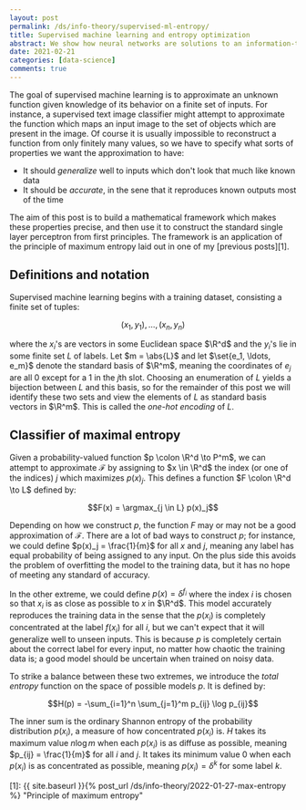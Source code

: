 ```yaml
---
layout: post
permalink: /ds/info-theory/supervised-ml-entropy/
title: Supervised machine learning and entropy optimization
abstract: We show how neural networks are solutions to an information-theoretic variational principle.
date: 2021-02-21
categories: [data-science]
comments: true
---
```


The goal of supervised machine learning is to approximate an unknown function given knowledge of its behavior on a finite set of inputs.
For instance, a supervised text image classifier might attempt to approximate the function which maps an input image to the set of objects which are present in the image.
Of course it is usually impossible to reconstruct a function from only finitely many values, so we have to specify what sorts of properties we want the approximation to have:

- It should _generalize_ well to inputs which don't look that much like known data
- It should be _accurate_, in the sene that it reproduces known outputs most of the time

The aim of this post is to build a mathematical framework which makes these properties precise, and then use it to construct the standard single layer perceptron from first principles.
The framework is an application of the principle of maximum entropy laid out in one of my [previous posts][1].

## Definitions and notation

Supervised machine learning begins with a training dataset, consisting a finite set of tuples:

$$(x_1, y_1), \ldots, (x_n, y_n)$$

where the $x_i$'s are vectors in some Euclidean space $\R^d$ and the $y_i$'s lie in some finite set $L$ of labels.
Let $m = \abs{L}$ and let $\set{e_1, \ldots, e_m}$ denote the standard basis of $\R^m$, meaning the coordinates of $e_j$ are all $0$ except for a $1$ in the $j$th slot.
Choosing an enumeration of $L$ yields a bijection between $L$ and this basis, so for the remainder of this post we will identify these two sets and view the elements of $L$ as standard basis vectors in $\R^m$.
This is called the _one-hot encoding_ of $L$.

## Classifier of maximal entropy

Given a probability-valued function $p \colon \R^d \to P^m$, we can attempt to approximate $\mathcal{F}$ by assigning to $x \in \R^d$ the index (or one of the indices) $j$ which maximizes $p(x)_j$.
This defines a function $F \colon \R^d \to L$ defined by:

$$F(x) = \argmax_{j \in L} p(x)_j$$

Depending on how we construct $p$, the function $F$ may or may not be a good approximation of $\mathcal{F}$.
There are a lot of bad ways to construct $p$; for instance, we could define $p(x)_j = \frac{1}{m}$ for all $x$ and $j$, meaning any label has equal probability of being assigned to any input.
On the plus side this avoids the problem of overfitting the model to the training data, but it has no hope of meeting any standard of accuracy.

In the other extreme, we could define $p(x) = \delta^{f_i}$ where the index $i$ is chosen so that $x_i$ is as close as possible to $x$ in $\R^d$.
This model accurately reproduces the training data in the sense that the $p(x_i)$ is completely concentrated at the label $f(x_i)$ for all $i$, but we can't expect that it will generalize well to unseen inputs.
This is because $p$ is completely certain about the correct label for every input, no matter how chaotic the training data is; a good model should be uncertain when trained on noisy data.

To strike a balance between these two extremes, we introduce the _total entropy_ function on the space of possible models $p$.
It is defined by:

$$H(p) = -\sum_{i=1}^n \sum_{j=1}^m p_{ij} \log p_{ij}$$

The inner sum is the ordinary Shannon entropy of the probability distribution $p(x_i)$, a measure of how concentrated $p(x_i)$ is.
$H$ takes its maximum value $n \log m$ when each $p(x_i)$ is as diffuse as possible, meaning $p_{ij} = \frac{1}{m}$ for all $i$ and $j$.
It takes its minimum value $0$ when each $p(x_i)$ is as concentrated as possible, meaning $p(x_i) = \delta^k$ for some label $k$.






[1]: {{ site.baseurl }}{% post_url /ds/info-theory/2022-01-27-max-entropy %} "Principle of maximum entropy"
